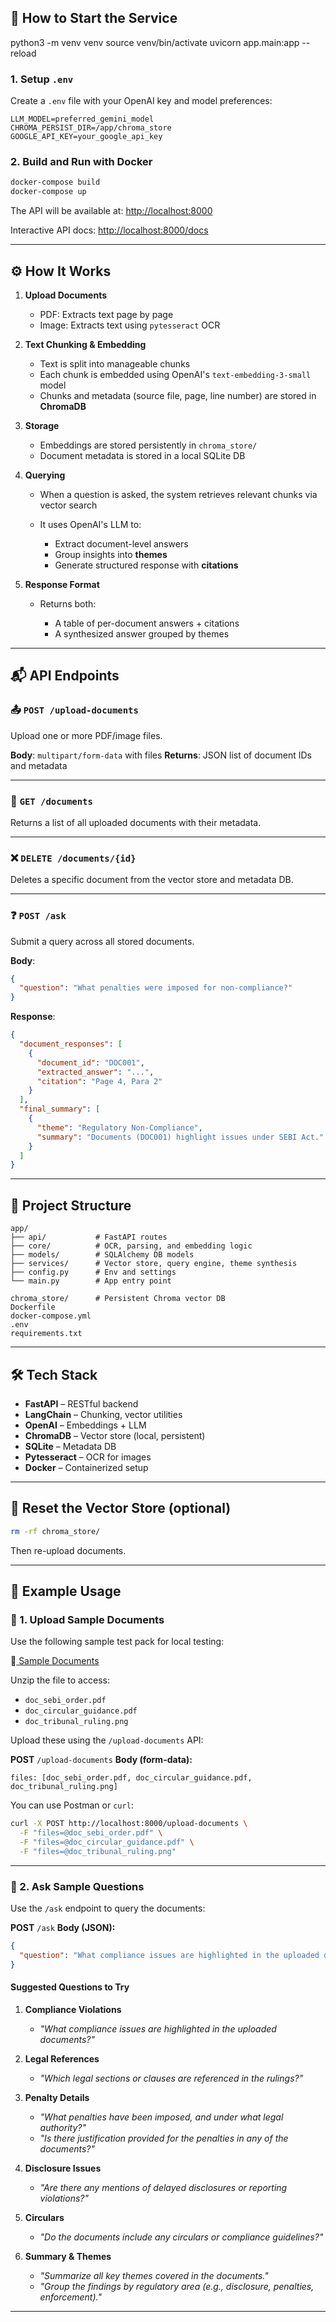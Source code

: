 
## 🚀 How to Start the Service

python3 -m venv venv
source venv/bin/activate
uvicorn app.main:app --reload



### 1. Setup `.env`

Create a `.env` file with your OpenAI key and model preferences:

```env
LLM_MODEL=preferred_gemini_model
CHROMA_PERSIST_DIR=/app/chroma_store
GOOGLE_API_KEY=your_google_api_key
```

### 2. Build and Run with Docker

```bash
docker-compose build
docker-compose up
```

The API will be available at: [http://localhost:8000](http://localhost:8000)

Interactive API docs: [http://localhost:8000/docs](http://localhost:8000/docs)

---

## ⚙️ How It Works

1. **Upload Documents**

   * PDF: Extracts text page by page
   * Image: Extracts text using `pytesseract` OCR

2. **Text Chunking & Embedding**

   * Text is split into manageable chunks
   * Each chunk is embedded using OpenAI's `text-embedding-3-small` model
   * Chunks and metadata (source file, page, line number) are stored in **ChromaDB**

3. **Storage**

   * Embeddings are stored persistently in `chroma_store/`
   * Document metadata is stored in a local SQLite DB

4. **Querying**

   * When a question is asked, the system retrieves relevant chunks via vector search
   * It uses OpenAI's LLM to:

     * Extract document-level answers
     * Group insights into **themes**
     * Generate structured response with **citations**

5. **Response Format**

   * Returns both:

     * A table of per-document answers + citations
     * A synthesized answer grouped by themes

---

## 📬 API Endpoints

### 📤 `POST /upload-documents`

Upload one or more PDF/image files.

**Body**: `multipart/form-data` with files
**Returns**: JSON list of document IDs and metadata

---

### 📜 `GET /documents`

Returns a list of all uploaded documents with their metadata.

---

### ❌ `DELETE /documents/{id}`

Deletes a specific document from the vector store and metadata DB.

---

### ❓ `POST /ask`

Submit a query across all stored documents.

**Body**:

```json
{
  "question": "What penalties were imposed for non-compliance?"
}
```

**Response**:

```json
{
  "document_responses": [
    {
      "document_id": "DOC001",
      "extracted_answer": "...",
      "citation": "Page 4, Para 2"
    }
  ],
  "final_summary": [
    {
      "theme": "Regulatory Non-Compliance",
      "summary": "Documents (DOC001) highlight issues under SEBI Act."
    }
  ]
}
```

---

## 📁 Project Structure

```
app/
├── api/           # FastAPI routes
├── core/          # OCR, parsing, and embedding logic
├── models/        # SQLAlchemy DB models
├── services/      # Vector store, query engine, theme synthesis
├── config.py      # Env and settings
└── main.py        # App entry point

chroma_store/      # Persistent Chroma vector DB
Dockerfile
docker-compose.yml
.env
requirements.txt
```

---

## 🛠 Tech Stack

* **FastAPI** – RESTful backend
* **LangChain** – Chunking, vector utilities
* **OpenAI** – Embeddings + LLM
* **ChromaDB** – Vector store (local, persistent)
* **SQLite** – Metadata DB
* **Pytesseract** – OCR for images
* **Docker** – Containerized setup

---

## 🧼 Reset the Vector Store (optional)

```bash
rm -rf chroma_store/
```

Then re-upload documents.

---

## 🧪 Example Usage

### 📁 1. Upload Sample Documents

Use the following sample test pack for local testing:

🔗[ Sample Documents](./sample_documents.zip)

Unzip the file to access:

* `doc_sebi_order.pdf`
* `doc_circular_guidance.pdf`
* `doc_tribunal_ruling.png`

Upload these using the `/upload-documents` API:

**POST** `/upload-documents`
**Body (form-data):**

```
files: [doc_sebi_order.pdf, doc_circular_guidance.pdf, doc_tribunal_ruling.png]
```

You can use Postman or `curl`:

```bash
curl -X POST http://localhost:8000/upload-documents \
  -F "files=@doc_sebi_order.pdf" \
  -F "files=@doc_circular_guidance.pdf" \
  -F "files=@doc_tribunal_ruling.png"
```

---

### 💬 2. Ask Sample Questions

Use the `/ask` endpoint to query the documents:

**POST** `/ask`
**Body (JSON):**

```json
{
  "question": "What compliance issues are highlighted in the uploaded documents?"
}
```

#### Suggested Questions to Try

1. **Compliance Violations**

   * *"What compliance issues are highlighted in the uploaded documents?"*

2. **Legal References**

   * *"Which legal sections or clauses are referenced in the rulings?"*

3. **Penalty Details**

   * *"What penalties have been imposed, and under what legal authority?"*
   * *"Is there justification provided for the penalties in any of the documents?"*

4. **Disclosure Issues**

   * *"Are there any mentions of delayed disclosures or reporting violations?"*

5. **Circulars**

   * *"Do the documents include any circulars or compliance guidelines?"*

6. **Summary & Themes**

   * *"Summarize all key themes covered in the documents."*
   * *"Group the findings by regulatory area (e.g., disclosure, penalties, enforcement)."*

---



